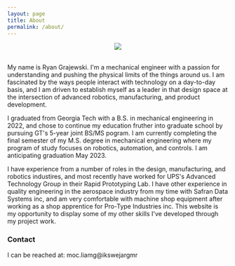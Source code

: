 ```yaml
---
layout: page
title: About
permalink: /about/
---
```

<p align="center">
<img src="/assets/Headshot.png" class="img-responsive" style="max-height: 400px;">
</p>

<br>
My name is Ryan Grajewski. I'm a mechanical engineer with a passion for understanding and pushing the physical limits of the things around us. I am fascinated by the ways people interact with technology on a day-to-day basis, and I am driven to establish myself as a leader in that design space at the intersection of advanced robotics, manufacturing, and product development. 

I graduated from Georgia Tech with a B.S. in mechanical engineering in 2022, and chose to continue my education fruther into graduate school by pursuing GT's 5-year joint BS/MS pogram. I am currently completing the final semester of my M.S. degree in mechanical engineering where my program of study focuses on robotics, automation, and controls. I am anticipating graduation May 2023. 

I have experience from a number of roles in the design, manufacturing, and robotics industires, and most recently have worked for UPS's Advanced Technology Group in their Rapid Prototyping Lab. I have other experience in quality engineering in the aerospace industry from my time with Safran Data Systems inc, and am very comfortable with machine shop equipment after working as a shop apprentice for Pro-Type Industries inc. This website is my opportunity to display some of my other skills I've developed through my project work.

<h3>Contact</h3>
I can be reached at: <span style="unicode-bidi:bidi-override; direction: rtl;">
rmgrajewski@gmail.com
</span>
